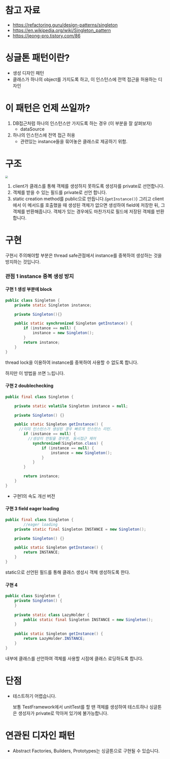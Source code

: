 # 참고 자료

* https://refactoring.guru/design-patterns/singleton
* https://en.wikipedia.org/wiki/Singleton_pattern
* https://jeong-pro.tistory.com/86



# 싱글톤 패턴이란?

* 생성 디자인 패턴
* 클래스가 하나의 object를 가지도록 하고, 이 인스턴스에 전역 접근을 허용하는 디자인



# 이 패턴은 언제 쓰일까?

1. DB접근처럼 하나의 인스턴스만 가지도록 하는 경우 (이 부분을 잘 살펴보자)
   * dataSource
2. 하나의 인스턴스에 전역 접근 허용
   * 관련있는 instance들을 묶어놓은 클래스로 제공하기 위함.





# 구조

<img src="https://refactoring.guru/images/patterns/diagrams/singleton/structure-en-indexed-2x.png" style="zoom:50%;" />

1. client가 클래스를 통해 객체를 생성하지 못하도록 생성자를 private로 선언합니다.
2. 객체를 받을 수 있는 필드를 private로 선언 합니다.
3. static creation method를 public으로 만듭니다.(`getInstance()`) 그리고 client에서 이 메서드를 호출했을 때 생성된 객체가 없으면 생성하여 field에 저장한 뒤, 그 객체를 반환해줍니다. 객체가 있는 경우에도 마찬가지로 필드에 저장된 객체를 반환합니다.



# 구현

구현시 주의해야할 부분은 thread safe관점에서 instance를 중복하여 생성하는 것을 방지하는 것입니다.

### 관점 1 instance 중복 생성 방지

#### 구현 1 생성 부분에 block

```java
public class Singleton {
    private static Singleton instance;

    private Singleton(){}

    public static synchronized Singleton getInstance() {
        if (instance == null) {
            instance = new Singleton();
        }
        return instance;
    }
}
```

thread lock을 이용하여 instance를 중복하여 사용할 수 없도록 합니다.

하지만 이 방법을 쓰면 느립니다.



#### 구현 2 doublechecking

```java
public final class Singleton {

    private static volatile Singleton instance = null;

    private Singleton() {}

    public static Singleton getInstance() {
      //이미 인스턴스가 생성된 경우 빠르게 인스턴스 리턴.
        if (instance == null) {
          //생성이 안됬을 경우엔, 동시접근 제어
            synchronized(Singleton.class) {
                if (instance == null) {
                    instance = new Singleton();
                }
            }
        }

        return instance;
    }
}
```

* 구현1의 속도 개선 버전

####  

#### 구현 3 field eager loading

```java
public final class Singleton {
		//eager loading
    private static final Singleton INSTANCE = new Singleton();

    private Singleton() {}

    public static Singleton getInstance() {
        return INSTANCE;
    }
}
```

static으로 선언된 필드를 통해 클래스 생성시 객체 생성하도록 한다.



#### 구현 4

```java
public class Singleton {
    private Singleton() {
    }
 
    private static class LazyHolder {
        public static final Singleton INSTANCE = new Singleton();
    }
 
    public static Singleton getInstance() {
        return LazyHolder.INSTANCE;
    }
}
```

내부에 클래스를 선언하여 객체를 사용할 시점에 클래스 로딩하도록 합니다.





# 단점

* 테스트하기 어렵습니다.

  보통 TestFramework에서 unitTest를 할 땐 객체를 생성하여 테스트하나 싱글톤은 생성자가 private로 막아져 있기에 불가능합니다.



# 연관된 디자인 패턴

* Abstract Factories, Builders, Prototypes는 싱글톤으로 구현될 수 있습니다.